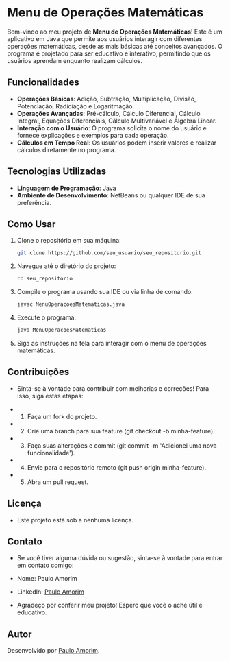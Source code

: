 # Menu de Operações Matemáticas

Bem-vindo ao meu projeto de **Menu de Operações Matemáticas**! Este é um aplicativo em Java que permite aos usuários interagir com diferentes operações matemáticas, desde as mais básicas até conceitos avançados. O programa é projetado para ser educativo e interativo, permitindo que os usuários aprendam enquanto realizam cálculos.

## Funcionalidades

- **Operações Básicas**: Adição, Subtração, Multiplicação, Divisão, Potenciação, Radiciação e Logaritmação.
- **Operações Avançadas**: Pré-cálculo, Cálculo Diferencial, Cálculo Integral, Equações Diferenciais, Cálculo Multivariável e Álgebra Linear.
- **Interação com o Usuário**: O programa solicita o nome do usuário e fornece explicações e exemplos para cada operação.
- **Cálculos em Tempo Real**: Os usuários podem inserir valores e realizar cálculos diretamente no programa.

## Tecnologias Utilizadas

- **Linguagem de Programação**: Java
- **Ambiente de Desenvolvimento**: NetBeans ou qualquer IDE de sua preferência.

## Como Usar

1. Clone o repositório em sua máquina:
   ```bash
   git clone https://github.com/seu_usuario/seu_repositorio.git
2. Navegue até o diretório do projeto:
   ```bash
   cd seu_repositorio
   
3. Compile o programa usando sua IDE ou via linha de comando:
   ```bash
   javac MenuOperacoesMatematicas.java
   
4. Execute o programa:
   ```bash
   java MenuOperacoesMatematicas

5. Siga as instruções na tela para interagir com o menu de operações matemáticas.

## Contribuições
- Sinta-se à vontade para contribuir com melhorias e correções! Para isso, siga estas etapas:

- 1. Faça um fork do projeto.
- 2. Crie uma branch para sua feature (git checkout -b minha-feature).
- 3. Faça suas alterações e commit (git commit -m 'Adicionei uma nova funcionalidade').
- 4. Envie para o repositório remoto (git push origin minha-feature).
- 5. Abra um pull request.
 
## Licença
- Este projeto está sob a nenhuma licença.

## Contato
- Se você tiver alguma dúvida ou sugestão, sinta-se à vontade para entrar em contato comigo:

- Nome: Paulo Amorim
- LinkedIn: [Paulo Amorim](https://www.linkedin.com/in/paulo-amorim88/)

- Agradeço por conferir meu projeto! Espero que você o ache útil e educativo.

## Autor
Desenvolvido por [Paulo Amorim](https://github.com/Paulo88).

